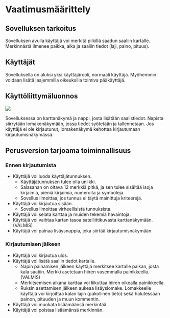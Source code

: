 # Vaatimusmäärittely

## Sovelluksen tarkoitus

Sovelluksen avulla käyttäjä voi merkitä pilkillä saadun saaliin kartalle. Merkinnästä ilmenee paikka, aika ja saaliin tiedot (laji, paino, pituus).

## Käyttäjät

Sovelluksella on aluksi yksi käyttäjärooli, normaali käyttäjä. Myöhemmin voidaan lisätä laajemmilla oikeuksilla toimiva pääkäyttäjä.

## Käyttöliittymäluonnos

![](./kuvat/uiluonnos.jpg)

Sovelluksessa on karttanäkymä ja nappi, josta lisätään saalistiedot. Napista siirrytään lomakenäkymään, jossa tiedot syötetään ja tallennetaan. Jos käyttäjä ei ole kirjautunut, lomakenäkymä kehottaa kirjautumaan kirjautumisnäkymässä.

## Perusversion tarjoama toiminnallisuus

### Ennen kirjautumista

- Käyttäjä voi luoda käyttäjätunnuksen.
    - Käyttäjätunnuksen tulee olla uniikki.
    - Salasanan on oltava 12 merkkiä pitkä, ja sen tulee sisältää isoja kirjaimia, pieniä kirjaimia, numeroita ja symboleja.
    - Sovellus ilmoittaa, jos tunnus ei täytä mainittuja kriteerejä.
- Käyttäjä voi kirjautua sisään.
    - Sovellus ilmoittaa virheellisistä tunnuksista.
- Käyttäjä voi selata karttaa ja muiden tekemiä havaintoja.
- Käyttäjä voi vaihtaa kartan tasoa satelliittikuvasta karttanäkymään. (VALMIS)
- Käyttäjä voi painaa lisäysnappia, joka siirtää kirjautumisnäkymään.

### Kirjautumisen jälkeen

- Käyttäjä voi kirjautua ulos.
- Käyttäjä voi lisätä saaliin tiedot kartalle.
    - Napin painamisen jälkeen käyttäjä merkitsee kartalle paikan, josta kala saatiin. Merkki asetetaan hiiren vasemmalla painikkeella. (VALMIS)
    - Merkitsemisen aikana karttaa voi liikuttaa hiiren oikealla painikkeella.
    - Ruksin asettamisen jälkeen aukeaa lisäyslomake. Lomakkeelle käyttäjä voi kirjoittaa kalan lajin (pakollinen tieto) sekä halutessaan painon, pituuden ja muun kommentin.
- Käyttäjä voi muokata lisäämäänsä merkintää.
- Käyttäjä voi poistaa lisäämänsä merkinnän.